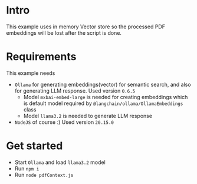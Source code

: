 # Intro
This example uses in memory Vector store so the processed PDF embeddings will be lost after the script is done.

# Requirements
This example needs
- `Ollama` for generating embeddings(vector) for semantic search, and also for generating LLM response. Used version `0.6.5`
    - Model `mxbai-embed-large` is needed for creating embeddings which is default model required by `@langchain/ollama/OllamaEmbeddings` class
    - Model `llama3.2` is needed to generate LLM response
- `NodeJS` of course :) Used version `20.15.0`

# Get started
- Start `Ollama` and load `llama3.2` model
- Run `npm i`
- Run `node pdfContext.js`
